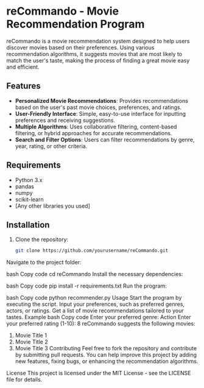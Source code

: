 # reCommando - Movie Recommendation Program

reCommando is a movie recommendation system designed to help users discover movies based on their preferences. Using various recommendation algorithms, it suggests movies that are most likely to match the user's taste, making the process of finding a great movie easy and efficient.

## Features

- **Personalized Movie Recommendations**: Provides recommendations based on the user's past movie choices, preferences, and ratings.
- **User-Friendly Interface**: Simple, easy-to-use interface for inputting preferences and receiving suggestions.
- **Multiple Algorithms**: Uses collaborative filtering, content-based filtering, or hybrid approaches for accurate recommendations.
- **Search and Filter Options**: Users can filter recommendations by genre, year, rating, or other criteria.

## Requirements

- Python 3.x
- pandas
- numpy
- scikit-learn
- [Any other libraries you used]

## Installation

1. Clone the repository:
   ```bash
   git clone https://github.com/yourusername/reCommando.git
Navigate to the project folder:

bash
Copy code
cd reCommando
Install the necessary dependencies:

bash
Copy code
pip install -r requirements.txt
Run the program:

bash
Copy code
python recommender.py
Usage
Start the program by executing the script.
Input your preferences, such as preferred genres, actors, or ratings.
Get a list of movie recommendations tailored to your tastes.
Example
bash
Copy code
Enter your preferred genre: Action
Enter your preferred rating (1-10): 8
reCommando suggests the following movies:
1. Movie Title 1
2. Movie Title 2
3. Movie Title 3
Contributing
Feel free to fork the repository and contribute by submitting pull requests. You can help improve this project by adding new features, fixing bugs, or enhancing the recommendation algorithms.

License
This project is licensed under the MIT License - see the LICENSE file for details.
